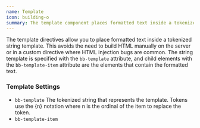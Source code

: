 ```yaml
---
name: Template
icon: building-o
summary: The template component places formatted text inside a tokenized string template.
---
```


The template directives allow you to place formatted text inside a tokenized string template. This avoids the need to build HTML manually on the server or in a custom directive where HTML injection bugs are common.
The string template is specified with the `bb-template` attribute, and child elements with the `bb-template-item` attribute are the elements that contain the formatted text.

### Template Settings ###

 - `bb-template` The tokenized string that represents the template. Tokens use the {n} notation where n is the ordinal of the item to replace the token.
  - `bb-template-item`